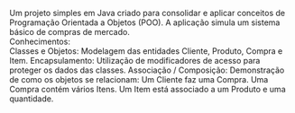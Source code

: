 Um projeto simples em Java criado para consolidar e aplicar conceitos de Programação Orientada a Objetos (POO). A aplicação simula um sistema básico de compras de mercado.
</br>Conhecimentos:</br>
Classes e Objetos: Modelagem das entidades Cliente, Produto, Compra e Item. Encapsulamento: Utilização de modificadores de acesso para proteger os dados das classes. Associação / Composição: Demonstração de como os objetos se relacionam: Um Cliente faz uma Compra. Uma Compra contém vários Itens. Um Item está associado a um Produto e uma quantidade.
